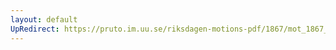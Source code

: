 ```yaml
---
layout: default
UpRedirect: https://pruto.im.uu.se/riksdagen-motions-pdf/1867/mot_1867__fk__39.pdf
---
```

